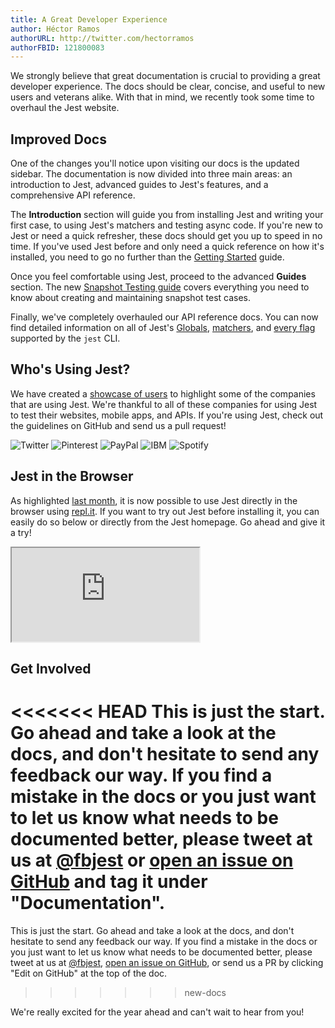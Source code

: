```yaml
---
title: A Great Developer Experience
author: Héctor Ramos
authorURL: http://twitter.com/hectorramos
authorFBID: 121800083
---
```


We strongly believe that great documentation is crucial to providing a great developer experience. The docs should be clear, concise, and useful to new users and veterans alike. With that in mind, we recently took some time to overhaul the Jest website.

## Improved Docs

One of the changes you'll notice upon visiting our docs is the updated sidebar. The documentation is now divided into three main areas: an introduction to Jest, advanced guides to Jest's features, and a comprehensive API reference.

The **Introduction** section will guide you from installing Jest and writing your first case, to using Jest's matchers and testing async code. If you're new to Jest or need a quick refresher, these docs should get you up to speed in no time. If you've used Jest before and only need a quick reference on how it's installed, you need to go no further than the [Getting Started](/jest/docs/getting-started.html) guide.

Once you feel comfortable using Jest, proceed to the advanced **Guides** section. The new [Snapshot Testing guide](/jest/docs/snapshot-testing.html) covers everything you need to know about creating and maintaining snapshot test cases.

Finally, we've completely overhauled our API reference docs. You can now find detailed information on all of Jest's [Globals](/jest/docs/api.html), [matchers](/jest/docs/expect.html), and [every flag](/jest/docs/cli.html) supported by the `jest` CLI.

## Who's Using Jest?

We have created a [showcase of users](/jest/users.html) to highlight some of the companies that are using Jest. We're thankful to all of these companies for using Jest to test their websites, mobile apps, and APIs. If you're using Jest, check out the guidelines on GitHub and send us a pull request!

<div class="miniShowcaseSection">
 <div class="logos">
   <img src="/jest/img/logos/twitter.png" title="Twitter"/>
   <img src="/jest/img/logos/pinterest.png" title="Pinterest"/>
   <img src="/jest/img/logos/paypal.png" title="PayPal"/>
   <img src="/jest/img/logos/ibm.png" title="IBM"/>
   <img src="/jest/img/logos/spotify.png" title="Spotify"/>
 </div>
</div>

## Jest in the Browser

As highlighted [last month](/jest/blog/2016/12/15/2016-in-jest.html), it is now possible to use Jest directly in the browser using [repl.it](https://repl.it/languages/jest). If you want to try out Jest before installing it, you can easily do so below or directly from the Jest homepage. Go ahead and give it a try!

<iframe class="jest-repl" src="https://repl.it/languages/jest?lite=true"></iframe>

## Get Involved

<<<<<<< HEAD
This is just the start. Go ahead and take a look at the docs, and don't hesitate to send any feedback our way. If you find a mistake in the docs or you just want to let us know what needs to be documented better, please tweet at us at [@fbjest](https://twitter.com/fbjest) or [open an issue on GitHub](https://github.com/facebook/jest/issues) and tag it under "Documentation".
=======
This is just the start. Go ahead and take a look at the docs, and don't hesitate to send any feedback our way. If you find a mistake in the docs or you just want to let us know what needs to be documented better, please tweet at us at [@fbjest](https://twitter.com/fbjest), [open an issue on GitHub](https://github.com/facebook/jest/issues), or send us a PR by clicking "Edit on GitHub" at the top of the doc.
>>>>>>> new-docs

We're really excited for the year ahead and can't wait to hear from you!
